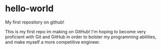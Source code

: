 # hello-world
My first repository on github!

This is my first repo im making on GitHub!
I'm hoping to become very proficient with Git and GitHub in order to bolster my programming abilities, and make myself a more competitive engineer.
